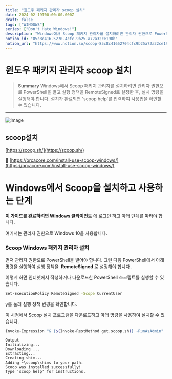 ```yaml
---
title: "윈도우 패키지 관리자 scoop 설치"
date: 2024-02-19T00:00:00.000Z
draft: false
tags: ["WINDOWS"]
series: ["Don't Hate Windows!"]
description: "Windows에서 Scoop 패키지 관리자를 설치하려면 관리자 권한으로 PowerShell을 열고 실행 정책을 RemoteSigned로 설정한 후, 설치 명령을 실행해야 합니다. 설치가 완료되면 'scoop help'를 입력하여 사용법을 확인할 수 있습니다."
notion_id: "85c8c416-5270-4cfc-9b25-a72a32ce190b"
notion_url: "https://www.notion.so/scoop-85c8c41652704cfc9b25a72a32ce190b"
---
```


# 윈도우 패키지 관리자 scoop 설치

> **Summary**
> Windows에서 Scoop 패키지 관리자를 설치하려면 관리자 권한으로 PowerShell을 열고 실행 정책을 RemoteSigned로 설정한 후, 설치 명령을 실행해야 합니다. 설치가 완료되면 'scoop help'를 입력하여 사용법을 확인할 수 있습니다.

---

![Image](https://prod-files-secure.s3.us-west-2.amazonaws.com/09ccd4d5-876c-4bba-bbdf-cc77a0a11257/7a80df29-7365-4967-83a0-257b8d07c628/Untitled.png?X-Amz-Algorithm=AWS4-HMAC-SHA256&X-Amz-Content-Sha256=UNSIGNED-PAYLOAD&X-Amz-Credential=ASIAZI2LB466VSFGR3FB%2F20250724%2Fus-west-2%2Fs3%2Faws4_request&X-Amz-Date=20250724T101925Z&X-Amz-Expires=3600&X-Amz-Security-Token=IQoJb3JpZ2luX2VjEAIaCXVzLXdlc3QtMiJGMEQCICQ%2B4WjpVprOc1pFPoBkY2kyuR1O7q2HMnMXuln0DkxKAiBd3vlQ4pPMe6wsFSlHy%2FKOGd3FsHuZqOWelXjSPjYFwCr%2FAwgqEAAaDDYzNzQyMzE4MzgwNSIMG6V3QEWPo5lbbj%2BIKtwDRKvlhjXoELv4S%2B9mh34fug5MMBxwo6y%2Fcv1qRZPjX8nQaae43n5agfWQc4bbnS0%2BLLvAPQOLBRj9bU%2Bv%2F32VURo9bGOzyv5QPM%2Fpwo%2B4ihqkvxfjlaZYBx3PTTbPxcBfNzKZaprk5uAOAEOu2fZ17hHx4kVOojCbju6WHvT%2BVVTHKPEZAX9Iti5aGAlx2mu56QHxyLD7K%2FEUbhEwq7tAtdZXQ48EUZemthWCtENVaNNaRUPAVYfsGxeqXZGJfCsq%2F%2FMeqXxiQYTn0%2F38jyI%2BJZCW2NgumtWHDYF5bTrmDzJJMmh%2BoW%2FHMe6updpmJeIJ81a0S1IrYoav745NLvUJsUjzRt%2FkpBYSjS9P9Q6WAxkLquddmiui1mV3PxAUAME4juvQunIxcAowM0bet2zqMVuYLrBtclZAKXwBX2aFNphqxgn35kYOsiQjFijNDI5WBdodAT68XEjeSDAMZFvYmhmfMZN%2FETa5EDYHJzHU1UeOgzoyGkAJSwARRxFBJbgSltBFWjlbrb6SlXfWuZkCyk6KkAPBM7%2F4iiEk86WW3GvPJRnz8Ao7HXKnEmYLg2nLGaKpIbfbjVrTa%2Fetyr4iCF%2F%2BYivGvx5hzRKhPFBcFJYM%2FFS43Qgtpu%2FWZ3IwsvaHxAY6pgH5%2F65BJJ%2F3ppdejVUR4NS9MLRjvay5hMvJ%2BIMW6Mp26q1kKAHsZUdleClVopVmgfHdKNPV9eSG8DTWYbyKbPj4O7KZxebjarM521VaIuZe0xXSP0Qd6M9woWqz%2FPZWpmotaaBO0xkJDgoy8nvEiLMT1qENgcu2Wfqxrur4r1tFtgbQkKzmNy3GHZ%2Bu4GMcp1CJZpcH49baCjWVIMG0BY3LqVmrQHU%2F&X-Amz-Signature=24f36489b6a09ef0cae62364245517095025fe481fa9a111a437c18d59782ee4&X-Amz-SignedHeaders=host&x-amz-checksum-mode=ENABLED&x-id=GetObject)

## scoop설치

[https://scoop.sh/](https://scoop.sh/)

🔗 [https://orcacore.com/install-use-scoop-windows/](https://orcacore.com/install-use-scoop-windows/)

# **Windows에서 Scoop을 설치하고 사용하는 단계**

[**이 가이드를 완료하려면 Windows 클라이언트**](https://orcacore.com/tag/windows-cl/) 에 로그인 하고 아래 단계를 따라야 합니다.

여기서는 관리자 권한으로 Windows 10을 사용합니다.

### **Scoop Windows 패키지 관리자 설치**

먼저 관리자 권한으로 PowerShell을 열어야 합니다. 그런 다음 PowerShell에서 아래 명령을 실행하여 실행 정책을  **RemoteSigned** 로 설정해야 합니다 .

이렇게 하면 인터넷에서 작성하거나 다운로드한 PowerShell 스크립트를 실행할 수 있습니다.

```bash
Set-ExecutionPolicy RemoteSigned -Scope CurrentUser
```

y를 눌러 실행 정책 변경을 확인합니다.

이 시점에서 Scoop 설치 프로그램을 다운로드하고 아래 명령을 사용하여 설치할 수 있습니다.

```bash
Invoke-Expression "& {$(Invoke-RestMethod get.scoop.sh)} -RunAsAdmin"
```

```plain text
Output
Initializing...
Downloading ...
Extracting...
Creating shim...
Adding ~\scoop\shims to your path.
Scoop was installed successfully!
Type 'scoop help' for instructions.
```

